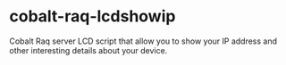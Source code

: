 cobalt-raq-lcdshowip
====================

Cobalt Raq server LCD script that allow you to show your IP address and other interesting details about your device.
